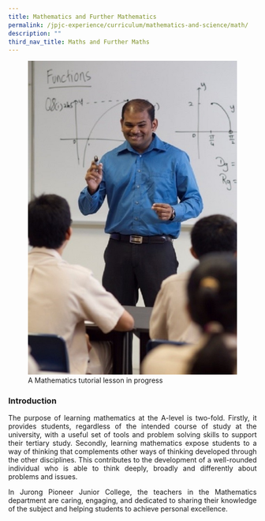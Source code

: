 ```yaml
---
title: Mathematics and Further Mathematics
permalink: /jpjc-experience/curriculum/mathematics-and-science/math/
description: ""
third_nav_title: Maths and Further Maths
---
```

<div align="justify">
<figure>
<img src="/images/maths1%20(1).jpg">A Mathematics tutorial lesson in progress</figure>

<h3><strong>Introduction</strong></h3>
<p>
The purpose of learning mathematics at the A-level is two-fold. Firstly, it provides students, regardless of the intended course of study at the university, with a useful set of tools and problem solving skills to support their tertiary study. Secondly, learning mathematics expose students to a way of thinking that complements other ways of thinking developed through the other disciplines. This contributes to the development of a well-rounded individual who is able to think deeply, broadly and differently about problems and issues.</p>

<p>
In Jurong Pioneer Junior College, the teachers in the Mathematics department are caring, engaging, and dedicated to sharing their knowledge of the subject and helping students to achieve personal excellence.</p></div>